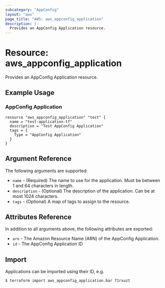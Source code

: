 ```yaml
---
subcategory: "AppConfig"
layout: "aws"
page_title: "AWS: aws_appconfig_application"
description: |-
  Provides an AppConfig Application resource.
---
```


# Resource: aws_appconfig_application

Provides an AppConfig Application resource.

## Example Usage

### AppConfig Application

```hcl
resource "aws_appconfig_application" "test" {
  name = "test-application-tf"
  description = "Test AppConfig Application"
  tags = {
    Type = "AppConfig Application"
  }
}
```

## Argument Reference

The following arguments are supported:

- `name` - (Required) The name to use for the application. Must be between 1 and 64 characters in length.
- `description` - (Optional) The description of the application. Can be at most 1024 characters.
- `tags` - (Optional) A map of tags to assign to the resource.

## Attributes Reference

In addition to all arguments above, the following attributes are exported:

- `arn` - The Amazon Resource Name (ARN) of the AppConfig Application.
- `id` - The AppConfig Application ID

## Import

Applications can be imported using their ID, e.g.

```
$ terraform import aws_appconfig_application.bar 71rxuzt
```
